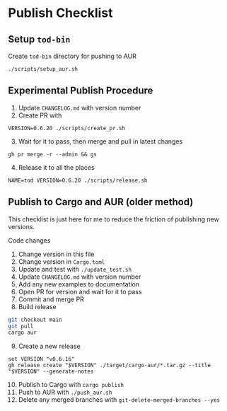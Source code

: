 # Publish Checklist

## Setup `tod-bin`

Create `tod-bin` directory for pushing to AUR

```fish
./scripts/setup_aur.sh
```

## Experimental Publish Procedure

1. Update `CHANGELOG.md` with version number
2. Create PR with

```fish
VERSION=0.6.20 ./scripts/create_pr.sh
```

3. Wait for it to pass, then merge and pull in latest changes

```fish
gh pr merge -r --admin && gs
```

4. Release it to all the places

```fish
NAME=tod VERSION=0.6.20 ./scripts/release.sh
```

## Publish to Cargo and AUR (older method)

This checklist is just here for me to reduce the friction of publishing new versions.

Code changes

1. Change version in this file
2. Change version in `Cargo.toml`
3. Update and test with `./update_test.sh`
4. Update `CHANGELOG.md` with version number
5. Add any new examples to documentation
6. Open PR for version and wait for it to pass
7. Commit and merge PR
8. Build release

```bash
git checkout main
git pull
cargo aur
```

9. Create a new release

```
set VERSION "v0.6.16"
gh release create "$VERSION" ./target/cargo-aur/*.tar.gz --title "$VERSION" --generate-notes
```

10. Publish to Cargo with `cargo publish`
11. Push to AUR with `./push_aur.sh`
12. Delete any merged branches with `git-delete-merged-branches --yes`

